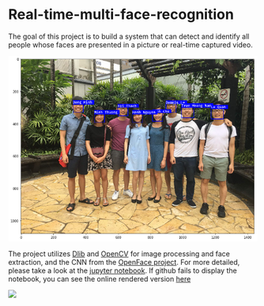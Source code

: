 # Real-time-multi-face-recognition

The goal of this project is to build a system that can detect and identify all people whose faces are presented in a picture or real-time captured video. 

<img src="test_result.png" width="700"/>

The project utilizes [Dlib](http://dlib.net) and [OpenCV](https://opencv.org/) for image processing and face extraction, and the CNN from the [OpenFace project](https://cmusatyalab.github.io/openface/). For more detailed, please take a look at the [jupyter notebook](https://github.com/dmnguyen92/Real-time-multi-face-recognition/blob/master/Real-time%20multiple%20face%20recognition.ipynb). If github fails to display the notebook, you can see the online rendered version [here](https://nbviewer.jupyter.org/github/dmnguyen92/Real-time-multi-face-recognition/blob/master/Real-time%20multiple%20face%20recognition.ipynb)

<img src="face_recog.gif" width="800" />

